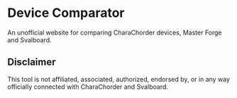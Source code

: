# Device Comparator

An unofficial website for comparing CharaChorder devices, Master Forge and Svalboard.

## Disclaimer

This tool is not affiliated, associated, authorized, endorsed by, or in any way officially connected with CharaChorder and Svalboard.
